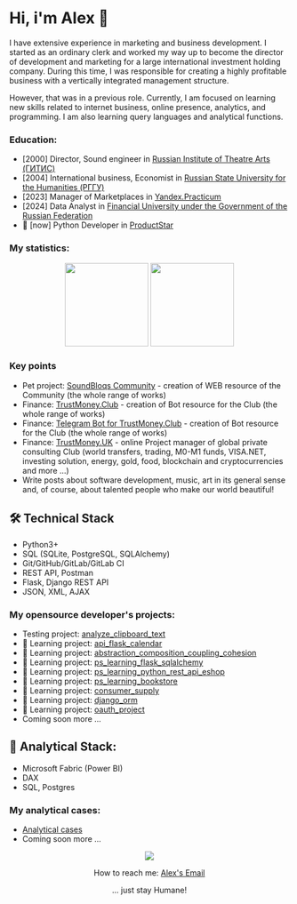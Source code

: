<!--
**whoisoldman/whoisoldman.github.io** is a ✨ _special_ ✨ repository because its `README.md` (this file) appears on your GitHub profile.

Here are some ideas to get you started:

- 🔭 I’m currently working on ...
- 🌱 I’m currently learning ...
- 👯 I’m looking to collaborate on ...
- 🤔 I’m looking for help with ...
- 💬 Ask me about ...
- 📫 How to reach me: ...
- 😄 Pronouns: ...
- ⚡ Fun fact: ...
-->

# Hi, i'm Alex 👋
I have extensive experience in marketing and business development. I started as an ordinary clerk and worked my way up to become the director of development and marketing for a large international investment holding company. During this time, I was responsible for creating a highly profitable business with a vertically integrated management structure.

However, that was in a previous role. Currently, I am focused on learning new skills related to internet business, online presence, analytics, and programming. I am also learning query languages and analytical functions.

### Education:
*   [2000] Director, Sound engineer in [Russian Institute of Theatre Arts (ГИТИС)](https://gitis.net/en/)
*   [2004] International business, Economist in [Russian State University for the Humanities (РГГУ)](https://www.rsuh.ru/en/)
*   [2023] Manager of Marketplaces in [Yandex.Practicum](https://practicum.yandex.ru/)
*   [2024] Data Analyst in [Financial University under the Government of the Russian Federation](https://en.fa.ru/)
*   🌱 [now] Python Developer in [ProductStar](https://productstar.ru/)

### My statistics:
<p align='center'>
   <a href="https://github-readme-stats.vercel.app/api?username=whoisoldman&show_icons=true&count_private=true"><img
      height=150
      src="https://github-readme-stats.vercel.app/api?username=whoisoldman&show_icons=true&count_private=true"/></a>
   <a href="https://github.com/romankh3/github-readme-stats"><img height=150
   src="https://github-readme-stats.vercel.app/api/top-langs/?username=whoisoldman&layout=compact"/></a>
</p>

### Key points
*   Pet project: [SoundBloqs Community](https://soundbloqs.com/) - creation of WEB resource of the Community (the whole range of works) <!-- and [Template Repository](https://github.com/template-repository) organizations.-->
*   Finance: [TrustMoney.Club](https://trustmoney.club/) - creation of Bot resource for the Club (the whole range of works)
*   Finance: [Telegram Bot for TrustMoney.Club](https://t.me/tmclubinfo_bot/) - creation of Bot resource for the Club (the whole range of works)
*   Finance: [TrustMoney.UK](https://trustmoney.uk/) - online Project manager of global private consulting Club (world transfers, trading, M0-M1 funds, VISA.NET, investing solution, energy, gold, food, blockchain and cryptocurrencies and more ...)
*   Write posts about software development, music, art in its general sense and, of course, about talented people who make our world beautiful!

## 🛠 Technical Stack
*   Python3+
*   SQL (SQLite, PostgreSQL, SQLAlchemy)
*   Git/GitHub/GitLab/GitLab CI
*   REST API, Postman
*   Flask, Django REST API
*   JSON, XML, AJAX

### My opensource developer's projects:

*   Testing project: [analyze_clipboard_text](https://github.com/whoisoldman/analyze_clipboard_text.git)
*   🌱 Learning project: [api_flask_calendar](https://github.com/whoisoldman/api_flask_calendar.git)
*   🌱 Learning project: [abstraction_composition_coupling_cohesion](https://github.com/whoisoldman/abstraction_composition_coupling_cohesion.git)
*   🌱 Learning project: [ps_learning_flask_sqlalchemy](https://gitlab.com/ps_learning/ps_learning_flask_sqlalchemy.git)
*   🌱 Learning project: [ps_learning_python_rest_api_eshop](https://gitlab.com/ps_learning/ps-learning-python-rest-api-eshop.git)
*   🌱 Learning project: [ps_learning_bookstore](https://gitlab.com/ps_learning/ps_learning_bookstore.git)
*   🌱 Learning project: [consumer_supply](https://github.com/whoisoldman/consumer_supply.git)
*   🌱 Learning project: [django_orm](https://github.com/whoisoldman/django_orm.git)
*   🌱 Learning project: [oauth_project]( https://github.com/whoisoldman/oauth_project)
*   Coming soon more ...

## 🔭 Analytical Stack:
*   Microsoft Fabric (Power BI)
*   DAX
*   SQL, Postgres

### My analytical cases:

*   [Analytical cases](https://drive.google.com/drive/folders/1JoBl2rzQxHlUBRNQ2hr88FD4KPltbV8x?usp=sharing)
*   Coming soon more ...

<p align='center'>
<!--    <a href="https://www.linkedin.com/in/soundbloqs/">
      <img src="https://img.shields.io/badge/linkedin-%230077B5.svg?&style=for-the-badge&logo=linkedin&logoColor=white"/> 👯 
   </a> -->
   <a href="https://t.me/soundbloqsfb_bot">
       <img src="https://img.shields.io/badge/Telegram-2CA5E0?style=for-the-badge&logo=telegram&logoColor=white"/>
   </a>
<p align='center'>
   How to reach me: <a href='mailto:github@trustmoney.uk'>Alex's Email</a>
</p>
<p align="center">
   ... just stay Humane!
</p>

